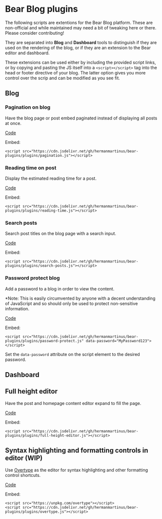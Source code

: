 # Bear Blog plugins

The following scripts are extentions for the Bear Blog platform. These are non-official and while maintained may need a bit of tweaking here or there. Please consider contributing!

They are separated into **Blog** and **Dashboard** tools to distinguish if they are used on the rendering of the blog, or if they are an extension to the Bear editor and dashboard. 

These extensions can be used either by including the provided script links, or by copying and pasting the JS itself into a `<script></script>` tag into the head or footer directive of your blog. The latter option gives you more control over the scrip and can be modified as you see fit. 

## Blog

### Pagination on blog

Have the blog page or post embed paginated instead of displaying all posts at once. 

[Code](/plugins/pagination.js)

Embed:
```
<script src="https://cdn.jsdelivr.net/gh/hermanmartinus/bear-plugins/plugins/pagination.js"></script>
```

### Reading time on post

Display the estimated reading time for a post.

[Code](/plugins/reading-time.js)

Embed:
```
<script src="https://cdn.jsdelivr.net/gh/hermanmartinus/bear-plugins/plugins/reading-time.js"></script>
```

### Search posts

Search post titles on the blog page with a search input. 

[Code](/plugins/search-posts.js)

Embed:
```
<script src="https://cdn.jsdelivr.net/gh/hermanmartinus/bear-plugins/plugins/search-posts.js"></script>
```

### Password protect blog

Add a password to a blog in order to view the content.

*Note: This is easily circumvented by anyone with a decent understanding of JavaScript and so should only be used to protect non-sensitive information. 

[Code](/plugins/password-protect.js)

Embed:
```
<script src="https://cdn.jsdelivr.net/gh/hermanmartinus/bear-plugins/plugins/password-protect.js" data-password="MyPassword123"></script>
```

Set the `data-password` attribute on the script element to the desired password. 


## Dashboard

## Full height editor

Have the post and homepage content editor expand to fill the page. 

[Code](/plugins/full-height-editor.js)

Embed:
```
<script src="https://cdn.jsdelivr.net/gh/hermanmartinus/bear-plugins/plugins/full-height-editor.js"></script>
```

## Syntax highlighting and formatting controls in editor (WIP)

Use [Overtype](https://overtype.dev) as the editor for syntax highlighting and other formatting control shortcuts.

[Code](/plugins/overtype.js)

Embed:
```
<script src="https://unpkg.com/overtype"></script>
<script src="https://cdn.jsdelivr.net/gh/hermanmartinus/bear-plugins/plugins/overtype.js"></script>
```
